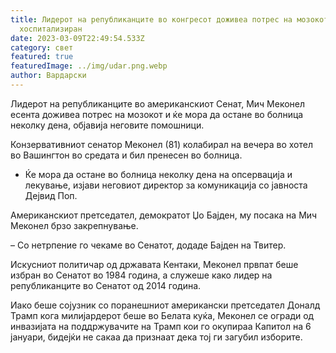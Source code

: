 ```yaml
---
title: Лидерот на републиканците во конгресот доживеа потрес на мозокот и беше
  хоспитализиран
date: 2023-03-09T22:49:54.533Z
category: свет
featured: true
featuredImage: ../img/udar.png.webp
author: Вардарски
---
```


Лидерот на републиканците во американскиот Сенат, Мич Меконел есента доживеа потрес на мозокот и ќе мора да остане во болница неколку дена, објавија неговите помошници.

Конзервативниот сенатор Меконел (81) колабирал на вечера во хотел во Вашингтон во средата и бил пренесен во болница.

- Ќе мора да остане во болница неколку дена на опсервација и лекување, изјави неговиот директор за комуникација со јавноста Дејвид Поп.

Американскиот претседател, демократот Џо Бајден, му посака на Мич Меконел брзо закрепнување.

– Со нетрпение го чекаме во Сенатот, додаде Бајден на Твитер.

Искусниот политичар од државата Кентаки, Меконел првпат беше избран во Сенатот во 1984 година, а служеше како лидер на републиканците во Сенатот од 2014 година.

Иако беше сојузник со поранешниот американски претседател Доналд Трамп кога милијардерот беше во Белата куќа, Меконел се огради од инвазијата на поддржувачите на Трамп кои го окупираа Капитол на 6 јануари, бидејќи не сакаа да признаат дека тој ги загубил изборите.
